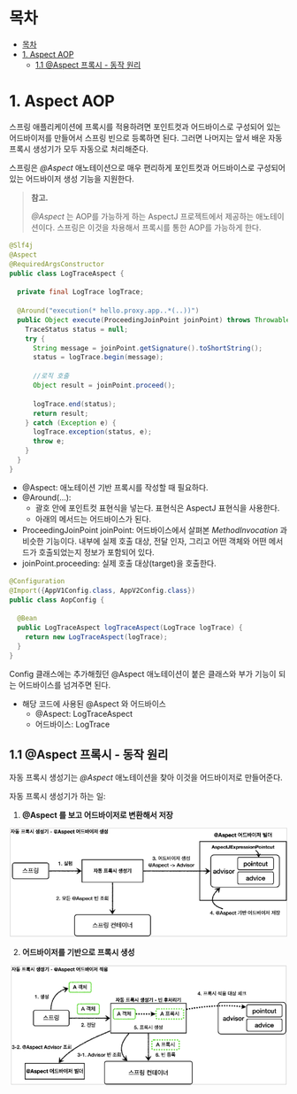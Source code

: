 # 목차

- [목차](#목차)
- [1. Aspect AOP](#1-aspect-aop)
  - [1.1 @Aspect 프록시 - 동작 원리](#11-aspect-프록시---동작-원리)

# 1. Aspect AOP

스프링 애플리케이션에 프록시를 적용하려면 포인트컷과 어드바이스로 구성되어 있는 어드바이저를 만들어서 스프링 빈으로 등록하면 된다.
그러면 나머지는 앞서 배운 자동 프록시 생성기가 모두 자동으로 처리해준다.

스프링은 *@Aspect* 애노테이션으로 매우 편리하게 포인트컷과 어드바이스로 구성되어 있는 어드바이저 생성 기능을 지원한다.

> **참고.**
>
> *@Aspect* 는 AOP를 가능하게 하는 AspectJ 프로젝트에서 제공하는 애노테이션이다. 스프링은 이것을 차용해서 프록시를 통한 AOP를 가능하게 한다.

```java
@Slf4j
@Aspect
@RequiredArgsConstructor
public class LogTraceAspect {

  private final LogTrace logTrace;

  @Around("execution(* hello.proxy.app..*(..))")
  public Object execute(ProceedingJoinPoint joinPoint) throws Throwable {
    TraceStatus status = null;
    try {
      String message = joinPoint.getSignature().toShortString();
      status = logTrace.begin(message);

      //로직 호출
      Object result = joinPoint.proceed();

      logTrace.end(status);
      return result;
    } catch (Exception e) {
      logTrace.exception(status, e);
      throw e;
    }
  }
}
```

- @Aspect: 애노테이션 기반 프록시를 작성할 때 필요하다.
- @Around(...):
  - 괄호 안에 포인트컷 표현식을 넣는다. 표현식은 AspectJ 표현식을 사용한다.
  - 아래의 메서드는 어드바이스가 된다.
- ProceedingJoinPoint joinPoint: 어드바이스에서 살펴본 *MethodInvocation* 과 비슷한 기능이다. 내부에 실제 호출 대상,
  전달 인자, 그리고 어떤 객체와 어떤 메서드가 호출되었는지 정보가 포함되어 있다.
- joinPoint.proceeding: 실제 호출 대상(target)을 호출한다.

```java
@Configuration
@Import({AppV1Config.class, AppV2Config.class})
public class AopConfig {

  @Bean
  public LogTraceAspect logTraceAspect(LogTrace logTrace) {
    return new LogTraceAspect(logTrace);
  }
}
```

Config 클래스에는 추가해줬던 @Aspect 애노테이션이 붙은 클래스와 부가 기능이 되는 어드바이스를 넘겨주면 된다.

- 해당 코드에 사용된 @Aspect 와 어드바이스
  - @Aspect: LogTraceAspect
  - 어드바이스: LogTrace

## 1.1 @Aspect 프록시 - 동작 원리

자동 프록시 생성기는 *@Aspect* 애노테이션을 찾아 이것을 어드바이저로 만들어준다.

자동 프록시 생성기가 하는 일:

1. **@Aspect 를 보고 어드바이저로 변환해서 저장**

![image.png](./assets/1664799461066-image.png)

2. **어드바이저를 기반으로 프록시 생성**

![image.png](./assets/1664799548888-image.png)
